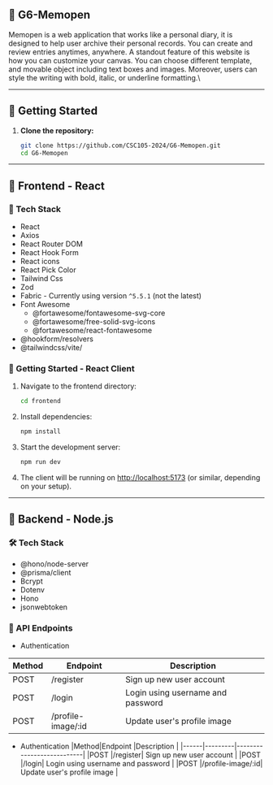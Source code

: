 ## :pushpin: G6-Memopen

Memopen is a web application that works like a personal diary, it is designed to help user archive their personal records. You can create and review entries anytimes, anywhere. A standout feature of this website is how you can customize your canvas. You can choose different template, and movable object including text boxes and images. Moreover, users can style the writing with bold, italic, or underline formatting.\

---

## :rocket: Getting Started

1. **Clone the repository:**
   ```bash
   git clone https://github.com/CSC105-2024/G6-Memopen.git
   cd G6-Memopen
   ```
---
## :hammer: Frontend - React
### :wrench: Tech Stack

- React
- Axios
- React Router DOM
- React Hook Form
- React icons
- React Pick Color
- Tailwind Css
- Zod
- Fabric - Currently using version ```^5.5.1``` (not the latest)
- Font Awesome
  - @fortawesome/fontawesome-svg-core
  - @fortawesome/free-solid-svg-icons
  - @fortawesome/react-fontawesome
- @hookform/resolvers
- @tailwindcss/vite/

### :rocket:  Getting Started - React Client
1. Navigate to the frontend directory:
   ```bash
   cd frontend
   ```
2. Install dependencies:
   ```bash
   npm install
   ```
3. Start the development server:
   ```bash
   npm run dev
   ```
4. The client will be running on [http://localhost:5173](http://localhost:5173) (or similar, depending on your setup).
---
## :wrench: Backend - Node.js

### :hammer_and_wrench: Tech Stack

- @hono/node-server
- @prisma/client
- Bcrypt
- Dotenv
- Hono
- jsonwebtoken

### :electric_plug: API Endpoints
- Authentication
  
|Method|Endpoint |Description                |
|------|---------|---------------------------|
|POST  |/register| Sign up new user account  |
|POST  |/login| Login using username and password  |
|POST  |/profile-image/:id| Update user's profile image  |
- Authentication
|Method|Endpoint |Description                |
|------|---------|---------------------------|
|POST  |/register| Sign up new user account  |
|POST  |/login| Login using username and password  |
|POST  |/profile-image/:id| Update user's profile image  |



